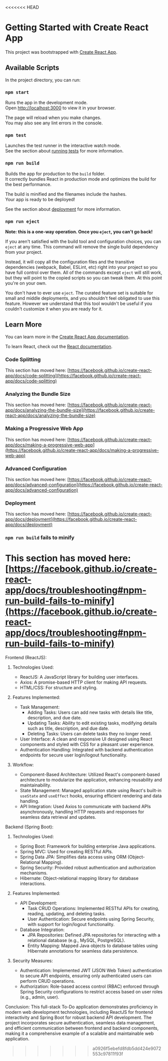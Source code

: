 <<<<<<< HEAD
# Getting Started with Create React App

This project was bootstrapped with [Create React App](https://github.com/facebook/create-react-app).

## Available Scripts

In the project directory, you can run:

### `npm start`

Runs the app in the development mode.\
Open [http://localhost:3000](http://localhost:3000) to view it in your browser.

The page will reload when you make changes.\
You may also see any lint errors in the console.

### `npm test`

Launches the test runner in the interactive watch mode.\
See the section about [running tests](https://facebook.github.io/create-react-app/docs/running-tests) for more information.

### `npm run build`

Builds the app for production to the `build` folder.\
It correctly bundles React in production mode and optimizes the build for the best performance.

The build is minified and the filenames include the hashes.\
Your app is ready to be deployed!

See the section about [deployment](https://facebook.github.io/create-react-app/docs/deployment) for more information.

### `npm run eject`

**Note: this is a one-way operation. Once you `eject`, you can't go back!**

If you aren't satisfied with the build tool and configuration choices, you can `eject` at any time. This command will remove the single build dependency from your project.

Instead, it will copy all the configuration files and the transitive dependencies (webpack, Babel, ESLint, etc) right into your project so you have full control over them. All of the commands except `eject` will still work, but they will point to the copied scripts so you can tweak them. At this point you're on your own.

You don't have to ever use `eject`. The curated feature set is suitable for small and middle deployments, and you shouldn't feel obligated to use this feature. However we understand that this tool wouldn't be useful if you couldn't customize it when you are ready for it.

## Learn More

You can learn more in the [Create React App documentation](https://facebook.github.io/create-react-app/docs/getting-started).

To learn React, check out the [React documentation](https://reactjs.org/).

### Code Splitting

This section has moved here: [https://facebook.github.io/create-react-app/docs/code-splitting](https://facebook.github.io/create-react-app/docs/code-splitting)

### Analyzing the Bundle Size

This section has moved here: [https://facebook.github.io/create-react-app/docs/analyzing-the-bundle-size](https://facebook.github.io/create-react-app/docs/analyzing-the-bundle-size)

### Making a Progressive Web App

This section has moved here: [https://facebook.github.io/create-react-app/docs/making-a-progressive-web-app](https://facebook.github.io/create-react-app/docs/making-a-progressive-web-app)

### Advanced Configuration

This section has moved here: [https://facebook.github.io/create-react-app/docs/advanced-configuration](https://facebook.github.io/create-react-app/docs/advanced-configuration)

### Deployment

This section has moved here: [https://facebook.github.io/create-react-app/docs/deployment](https://facebook.github.io/create-react-app/docs/deployment)

### `npm run build` fails to minify

This section has moved here: [https://facebook.github.io/create-react-app/docs/troubleshooting#npm-run-build-fails-to-minify](https://facebook.github.io/create-react-app/docs/troubleshooting#npm-run-build-fails-to-minify)
=======
Frontend (ReactJS):
1. Technologies Used:
   - ReactJS: A JavaScript library for building user interfaces.
   - Axios: A promise-based HTTP client for making API requests.
   - HTML/CSS: For structure and styling.

2. Features Implemented:
   - Task Management:
     - Adding Tasks: Users can add new tasks with details like title, description, and due date.
     - Updating Tasks: Ability to edit existing tasks, modifying details such as title, description, and due date.
     - Deleting Tasks: Users can delete tasks they no longer need.
   - User Interface: A clean and responsive UI designed using React components and styled with CSS for a pleasant user experience.
   - Authentication Handling: Integrated with backend authentication endpoints for secure user login/logout functionality.

3. Workflow:
   - Component-Based Architecture: Utilized React's component-based architecture to modularize the application, enhancing reusability and maintainability.
   - State Management: Managed application state using React's built-in `useState` and `useEffect` hooks, ensuring efficient rendering and data handling.
   - API Integration: Used Axios to communicate with backend APIs asynchronously, handling HTTP requests and responses for seamless data retrieval and updates.

Backend (Spring Boot):
1. Technologies Used:
   - Spring Boot: Framework for building enterprise Java applications.
   - Spring MVC: Used for creating RESTful APIs.
   - Spring Data JPA: Simplifies data access using ORM (Object-Relational Mapping).
   - Spring Security: Provided robust authentication and authorization mechanisms.
   - Hibernate: Object-relational mapping library for database interactions.

2. Features Implemented:
   - API Development:
     - Task CRUD Operations: Implemented RESTful APIs for creating, reading, updating, and deleting tasks.
     - User Authentication: Secure endpoints using Spring Security, with support for login/logout functionality.
   - Database Integration:
     - JPA Repositories: Defined JPA repositories for interacting with a relational database (e.g., MySQL, PostgreSQL).
     - Entity Mapping: Mapped Java objects to database tables using Hibernate annotations for seamless data persistence.

3. Security Measures:
   - Authentication: Implemented JWT (JSON Web Token) authentication to secure API endpoints, ensuring only authenticated users can perform CRUD operations.
   - Authorization: Role-based access control (RBAC) enforced through Spring Security configurations to restrict access based on user roles (e.g., admin, user).

Conclusion:
This full-stack To-Do application demonstrates proficiency in modern web development technologies, including ReactJS for frontend interactivity and Spring Boot for robust backend API development. The project incorporates secure authentication, seamless data management, and efficient communication between frontend and backend components, making it a comprehensive example of a scalable and maintainable web application.
>>>>>>> a0926f5ebefd8fdb5dd424e9072553c97811f93f
